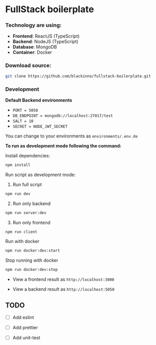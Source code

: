 # FullStack boilerplate

### Technology are using:

- **Frontend**: ReactJS (TypeScript)
- **Backend**: NodeJS (TypeScript)
- **Database**: MongoDB
- **Container**: Docker

### Download source:

```sh
git clone https://github.com/blackinno/fullstack-boilerplate.git
```

### Development

**Default Backend environments**

- `PORT = 5050`
- `DB_ENDPOINT = mongodb://localhost:27017/test`
- `SALT = 10`
- `SECRET = NODE_JWT_SECRET`

You can change to your environments as `environments/.env.de`

**To run as development mode following the command:**

Install dependencies:

```sh
npm install
```

Run script as development mode:

1. Run full script

```sh
npm run dev
```

2. Run only backend

```sh
npm run server:dev
```

3. Run only frontend

```sh
npm run client
```

Run with docker

```sh
npm run docker:dev:start
```

Stop running with docker

```sh
npm run docker:dev:stop
```

- View a frontend result as `http://localhost:3000`

- View a backend result as `http://localhost:5050`

## TODO

- [ ] Add eslint

- [ ] Add prettier

- [ ] Add unit-test
